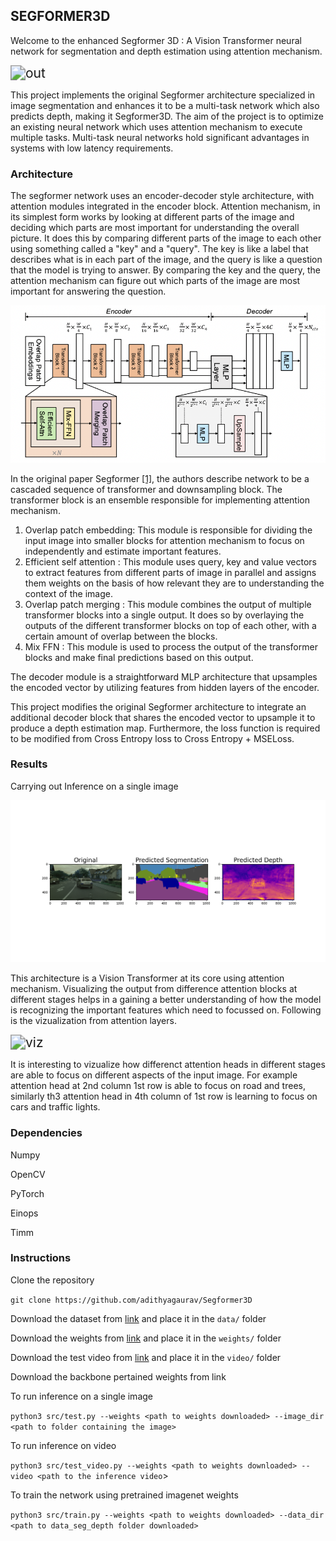 ## SEGFORMER3D

Welcome to the enhanced Segformer 3D : A Vision Transformer neural network for segmentation and depth estimation using attention mechanism.



<img src="results/out.gif" alt="out" style="zoom:150%;" />

This project implements the original Segformer architecture specialized in image segmentation and enhances it to be a multi-task network which also predicts depth, making it Segformer3D. The aim of the project is to optimize an existing neural network which uses attention mechanism to execute multiple tasks. Multi-task neural networks hold significant advantages in systems with low latency requirements.

### Architecture

The segformer network uses an encoder-decoder style architecture, with attention modules integrated in the encoder block. Attention mechanism, in its simplest form works by looking at different parts of the image and deciding which parts are most important for understanding the overall picture. It does this by comparing different parts of the image to each other using something called a "key" and a "query". The key is like a label that describes what is in each part of the image, and the query is like a question that the model is trying to answer. By comparing the key and the query, the attention mechanism can figure out which parts of the image are most important for answering the question.

![](results/segformer_architecture.png)

In the original paper Segformer [[1]](https://arxiv.org/pdf/2105.15203.pdf), the authors describe network to be a cascaded sequence of transformer and downsampling block. The transformer block is an ensemble responsible for implementing attention mechanism.

1. Overlap patch embedding: This module is responsible for dividing the input image into smaller blocks for attention mechanism to focus on independently and estimate important features.
2. Efficient self attention : This module uses query, key and value vectors to extract features from different parts of image in parallel and assigns them weights on the basis of how relevant they are to understanding the context of the image.
3. Overlap patch merging : This module combines the output of multiple transformer blocks into a single output. It does so by overlaying the outputs of the different transformer blocks on top of each other, with a certain amount of overlap between the blocks.
4. Mix FFN : This module is used to process the output of the transformer blocks and make final predictions based on this output. 

The decoder module is a straightforward MLP architecture that upsamples the encoded vector by utilizing features from hidden layers of the encoder.

This project modifies the original Segformer architecture to integrate an additional decoder block that shares the encoded vector to upsample it to produce a depth estimation map. Furthermore, the loss function is required to be modified from Cross Entropy loss to Cross Entropy + MSELoss.

### Results

Carrying out Inference on a single image 

![out](results/out.png)

This architecture is a Vision Transformer at its core using attention mechanism. Visualizing the output from difference attention blocks at different stages helps in a gaining a better understanding of how the model is recognizing the important features which need to focussed on. Following is the vizualization from attention layers.

<img src="results/viz.gif" alt="viz" style="zoom:150%;" />

It is interesting to vizualize how differenct attention heads in different stages are able to focus on different aspects of the input image. For example attention head at 2nd column 1st row is able to focus on road and trees, similarly th3 attention head in 4th column of 1st row is learning to focus on cars and traffic lights.

### Dependencies

Numpy

OpenCV

PyTorch

Einops

Timm

### Instructions

Clone the repository

`git clone https://github.com/adithyagaurav/Segformer3D`

Download the dataset from [link](https://drive.google.com/drive/folders/16wql9YhBGNuXt2c_xk8cWX8z-gqNgr_s?usp=share_link) and place it in the `data/` folder

Download the weights from [link](https://drive.google.com/file/d/1MY9JbKJ3mmx-fE1sc2rQG-76tClH9_q6/view?usp=share_link) and place it in the `weights/` folder

Download the test video from [link](https://drive.google.com/file/d/1vTAh8DTrzBtDs69vuqa5l4cChHwDxgzL/view?usp=share_link) and place it in the `video/` folder

Download the backbone pertained weights from link

To run inference on a single image

`python3 src/test.py --weights <path to weights downloaded> --image_dir <path to folder containing the image>`

To run inference on video

`python3 src/test_video.py --weights <path to weights downloaded> --video <path to the inference video`>

To train the network using pretrained imagenet weights

`python3 src/train.py --weights <path to weights downloaded> --data_dir <path to data_seg_depth folder downloaded>`
